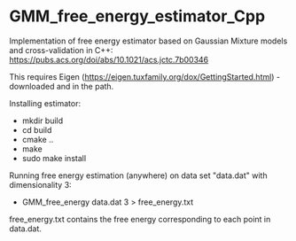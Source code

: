 # GMM_free_energy_estimator_Cpp

Implementation of free energy estimator based on Gaussian Mixture models and cross-validation in C++:
https://pubs.acs.org/doi/abs/10.1021/acs.jctc.7b00346

This requires Eigen (https://eigen.tuxfamily.org/dox/GettingStarted.html) - downloaded and in the path.

Installing estimator:
- mkdir build
- cd build
- cmake ..
- make
- sudo make install

Running free energy estimation (anywhere) on data set "data.dat" with dimensionality 3:
- GMM_free_energy data.dat 3 > free_energy.txt

free_energy.txt contains the free energy corresponding to each point in data.dat.
